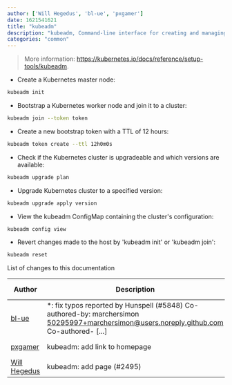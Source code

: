 ```yaml
---
author: ['Will Hegedus', 'bl-ue', 'pxgamer']
date: 1621541621
title: "kubeadm"
description: "kubeadm, Command-line interface for creating and managing Kubernetes clusters."
categories: "common"
---
```

> More information: <https://kubernetes.io/docs/reference/setup-tools/kubeadm>.

- Create a Kubernetes master node:

```bash
kubeadm init
```

- Bootstrap a Kubernetes worker node and join it to a cluster:

```bash
kubeadm join --token token
```

- Create a new bootstrap token with a TTL of 12 hours:

```bash
kubeadm token create --ttl 12h0m0s
```

- Check if the Kubernetes cluster is upgradeable and which versions are available:

```bash
kubeadm upgrade plan
```

- Upgrade Kubernetes cluster to a specified version:

```bash
kubeadm upgrade apply version
```

- View the kubeadm ConfigMap containing the cluster's configuration:

```bash
kubeadm config view
```

- Revert changes made to the host by 'kubeadm init' or 'kubeadm join':

```bash
kubeadm reset
```
List of changes to this documentation


Author | Description | ISO 8601 Date | GitHub link
------|-----|-----|-----
[bl-ue](mailto:54780737+bl-ue@users.noreply.github.com) | *: fix typos reported by Hunspell (#5848) Co-authored-by: marchersimon <50295997+marchersimon@users.noreply.github.com> Co-authored- [...] | 2021-05-20T22:13:41 | [8ebd171d6f00](https://github.com/tldr-pages/tldr/commit/8ebd171d6f001698709fefc02b1fd5cc9f3a99c4)
[pxgamer](mailto:owzie123@gmail.com) | kubeadm: add link to homepage | 2019-06-06T04:42:48 | [0e66f1e2660f](https://github.com/tldr-pages/tldr/commit/0e66f1e2660f7576f203450d8c90c00ec43c0247)
[Will Hegedus](mailto:wbhegedus@gmail.com) | kubeadm: add page (#2495) | 2018-10-31T01:29:20 | [682b8409be0e](https://github.com/tldr-pages/tldr/commit/682b8409be0ee345d6c35890af6ded672e05ea28)


